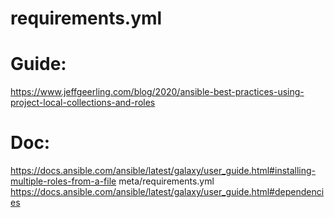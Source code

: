 # requirements.yml
# Guide:
https://www.jeffgeerling.com/blog/2020/ansible-best-practices-using-project-local-collections-and-roles


# Doc:
https://docs.ansible.com/ansible/latest/galaxy/user_guide.html#installing-multiple-roles-from-a-file meta/requirements.yml https://docs.ansible.com/ansible/latest/galaxy/user_guide.html#dependencies
